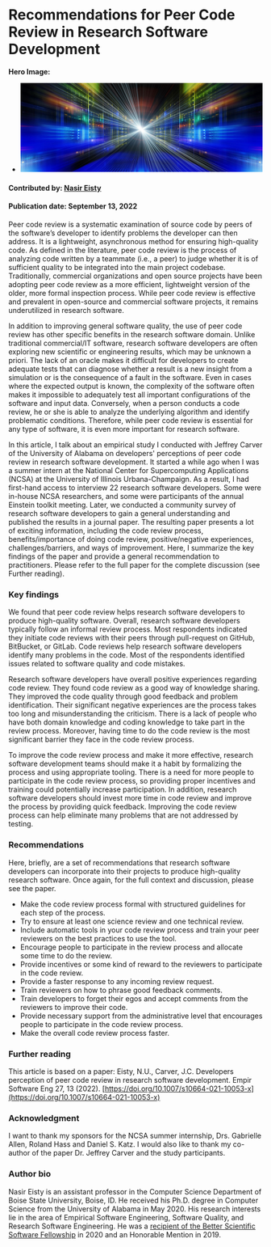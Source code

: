 # Recommendations for Peer Code Review in Research Software Development

**Hero Image:**

- <img src='../../images/computing-abstraction.jpg' />

#### Contributed by: [Nasir Eisty](https://github.com/neisty)

#### Publication date: September 13, 2022

Peer code review is a systematic examination of source code by peers of the software’s developer to identify problems the developer can then address. It is a lightweight, asynchronous method for ensuring high-quality code. As defined in the literature, peer code review is the process of analyzing code written by a teammate (i.e., a peer) to judge whether it is of sufficient quality to be integrated into the main project codebase. Traditionally, commercial organizations and open source projects have been adopting peer code review as a more efficient, lightweight version of the older, more formal inspection process. While peer code review is effective and prevalent in open-source and commercial software projects, it remains underutilized in research software.

In addition to improving general software quality, the use of peer code review has other specific benefits in the research software domain. Unlike traditional commercial/IT software, research software developers are often exploring new scientific or engineering results, which may be unknown a priori. The lack of an oracle makes it difficult for developers to create adequate tests that can diagnose whether a result is a new insight from a simulation or is the consequence of a fault in the software. Even in cases where the expected output is known, the complexity of the software often makes it impossible to adequately test all important configurations of the software and input data. Conversely, when a person conducts a code review, he or she is able to analyze the underlying algorithm and identify problematic conditions. Therefore, while peer code review is essential for any type of software, it is even more important for research software.

In this article, I talk about an empirical study I conducted with Jeffrey Carver of the University of Alabama on developers' perceptions of peer code review in research software development. It started a while ago when I was a summer intern at the National Center for Supercomputing Applications (NCSA) at the University of Illinois Urbana-Champaign. As a result, I had first-hand access to interview 22 research software developers. Some were in-house NCSA researchers, and some were participants of the annual Einstein toolkit meeting. Later, we conducted a community survey of research software developers to gain a general understanding and published the results in a journal paper. The resulting paper presents a lot of exciting information, including the code review process, benefits/importance of doing code review, positive/negative experiences, challenges/barriers, and ways of improvement. Here, I summarize the key findings of the paper and provide a general recommendation to practitioners.  Please refer to the full paper for the complete discussion (see Further reading).

### Key findings

We found that peer code review helps research software developers to produce high-quality software. Overall, research software developers typically follow an informal review process. Most respondents indicated they initiate code reviews with their peers through pull-request on GitHub, BitBucket, or GitLab. Code reviews help research software developers identify many problems in the code. Most of the respondents identified issues related to software quality and code mistakes.

Research software developers have overall positive experiences regarding code review. They found code review as a good way of knowledge sharing. They improved the code quality through good feedback and problem identification. Their significant negative experiences are the process takes too long and misunderstanding the criticism. There is a lack of people who have both domain knowledge and coding knowledge to take part in the review process. Moreover, having time to do the code review is the most significant barrier they face in the code review process.

To improve the code review process and make it more effective, research software development teams should make it a habit by formalizing the process and using appropriate tooling. There is a need for more people to participate in the code review process, so providing proper incentives and training could potentially increase participation. In addition, research software developers should invest more time in code review and improve the process by providing quick feedback. Improving the code review process can help eliminate many problems that are not addressed by testing.

### Recommendations

Here, briefly, are a set of recommendations that research software developers can incorporate into their projects to produce high-quality research software.  Once again, for the full context and discussion, please see the paper.

- Make the code review process formal with structured guidelines for each step of the process.
- Try to ensure at least one science review and one technical review.
- Include automatic tools in your code review process and train your peer reviewers on the best practices to use the tool.
- Encourage people to participate in the review process and allocate some time to do the review.
- Provide incentives or some kind of reward to the reviewers to participate in the code review.
- Provide a faster response to any incoming review request.
- Train reviewers on how to phrase good feedback comments.
- Train developers to forget their egos and accept comments from the reviewers to improve their code.
- Provide necessary support from the administrative level that encourages people to participate in the code review process.
- Make the overall code review process faster.

### Further reading

This article is based on a paper: Eisty, N.U., Carver, J.C. Developers perception of peer code review in research software development. Empir Software Eng 27, 13 (2022). [https://doi.org/10.1007/s10664-021-10053-x](https://doi.org/10.1007/s10664-021-10053-x)

### Acknowledgment

I want to thank my sponsors for the NCSA summer internship, Drs. Gabrielle Allen, Roland Hass and Daniel S. Katz. I would also like to thank my co-author of the paper Dr. Jeffrey Carver and the study participants.

### Author bio

Nasir Eisty is an assistant professor in the Computer Science Department of Boise State University, Boise, ID. He received his Ph.D. degree in Computer Science from the University of Alabama in May 2020. His research interests lie in the area of Empirical Software Engineering, Software Quality, and Research Software Engineering. He was a [recipient of the Better Scientific Software Fellowship](https://bssw.io/fellows/nasir-eisty) in 2020 and an Honorable Mention in 2019.

<!---
Publish: yes
Topics: peer code review
--->
